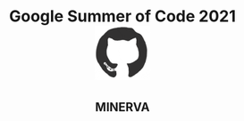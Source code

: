 <h1 align="center">Google Summer of Code 2021 <img src="Assets\header.gif" width="100"></h1>
<h2 align="center">MINERVA</h2>